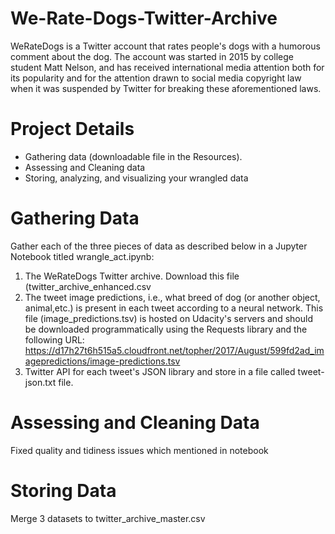 # We-Rate-Dogs-Twitter-Archive
WeRateDogs is a Twitter account that rates people's dogs with a humorous
comment about the dog. The account was started in 2015 by college student
Matt Nelson, and has received international media attention both for its
popularity and for the attention drawn to social media copyright law when
it was suspended by Twitter for breaking these aforementioned laws.
# Project Details
-  Gathering data (downloadable file in the Resources).
-  Assessing and Cleaning data
- Storing, analyzing, and visualizing your wrangled data
# Gathering Data
Gather each of the three pieces of data as described below in a Jupyter Notebook titled
wrangle_act.ipynb:
1. The WeRateDogs Twitter archive. Download this file (twitter_archive_enhanced.csv
2. The tweet image predictions, i.e., what breed of dog (or another object, animal,etc.) is present in each tweet according to a neural network. This file (image_predictions.tsv) is hosted on Udacity's servers and should be downloaded programmatically using the Requests library and the following URL:
https://d17h27t6h515a5.cloudfront.net/topher/2017/August/599fd2ad_imagepredictions/image-predictions.tsv
3. Twitter API for each tweet's JSON library and store in a file called tweet-json.txt file.
 # Assessing and Cleaning Data
 Fixed quality and tidiness issues which mentioned in notebook
 # Storing Data
 Merge 3 datasets to twitter_archive_master.csv 

